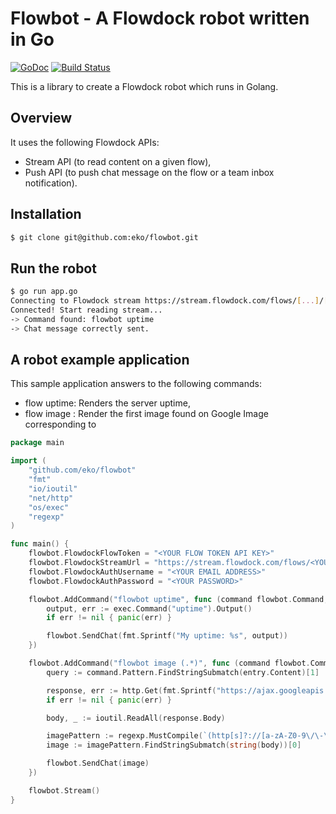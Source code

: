 Flowbot - A Flowdock robot written in Go
========================================

[![GoDoc](https://godoc.org/github.com/eko/flowbot?status.png)](https://godoc.org/github.com/eko/flowbot)
[![Build Status](https://travis-ci.org/eko/flowbot.png?branch=master)](https://travis-ci.org/eko/flowbot)

This is a library to create a Flowdock robot which runs in Golang.

Overview
--------

It uses the following Flowdock APIs:

* Stream API (to read content on a given flow),
* Push API (to push chat message on the flow or a team inbox notification).

Installation
------------

```bash
$ git clone git@github.com:eko/flowbot.git
```

Run the robot
-------------

```bash
$ go run app.go
Connecting to Flowdock stream https://stream.flowdock.com/flows/[...]/[...]
Connected! Start reading stream...
-> Command found: flowbot uptime
-> Chat message correctly sent.
```

A robot example application
---------------------------

This sample application answers to the following commands:

* flow uptime: Renders the server uptime,
* flow image <something>: Render the first image found on Google Image corresponding to <something>

```go
package main

import (
    "github.com/eko/flowbot"
    "fmt"
    "io/ioutil"
    "net/http"
    "os/exec"
    "regexp"
)

func main() {
    flowbot.FlowdockFlowToken = "<YOUR FLOW TOKEN API KEY>"
    flowbot.FlowdockStreamUrl = "https://stream.flowdock.com/flows/<YOUR-ORGANIZATION>/<YOUR-FLOW-NAME>"
    flowbot.FlowdockAuthUsername = "<YOUR EMAIL ADDRESS>"
    flowbot.FlowdockAuthPassword = "<YOUR PASSWORD>"

    flowbot.AddCommand("flowbot uptime", func (command flowbot.Command, entry flowbot.Entry) {
        output, err := exec.Command("uptime").Output()
        if err != nil { panic(err) }

        flowbot.SendChat(fmt.Sprintf("My uptime: %s", output))
    })

    flowbot.AddCommand("flowbot image (.*)", func (command flowbot.Command, entry flowbot.Entry) {
        query := command.Pattern.FindStringSubmatch(entry.Content)[1]

        response, err := http.Get(fmt.Sprintf("https://ajax.googleapis.com/ajax/services/search/images?v=1.0&q=%s", query))
        if err != nil { panic(err) }

        body, _ := ioutil.ReadAll(response.Body)

        imagePattern := regexp.MustCompile(`(http[s]?://[a-zA-Z0-9\/\-\.\_\%]+.[gif|png|jpg|jpeg])`)
        image := imagePattern.FindStringSubmatch(string(body))[0]

        flowbot.SendChat(image)
    })

    flowbot.Stream()
}
```
